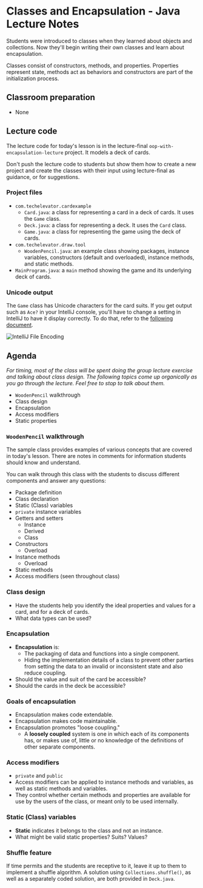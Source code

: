 # Classes and Encapsulation - Java Lecture Notes

Students were introduced to classes when they learned about objects and collections. Now they'll begin writing their own classes and learn about encapsulation.

Classes consist of constructors, methods, and properties. Properties represent state, methods act as behaviors and constructors are part of the initialization process.

## Classroom preparation

* None

## Lecture code

The lecture code for today's lesson is in the lecture-final `oop-with-encapsulation-lecture` project. It models a deck of cards.

Don't push the lecture code to students but show them how to create a new project and create the classes with their input using lecture-final as guidance, or for suggestions.

### Project files

- `com.techelevator.cardexample`
  - `Card.java`: a class for representing a card in a deck of cards. It uses the `Game` class.
  - `Deck.java`: a class for representing a deck. It uses the `Card` class.
  - `Game.java`: a class for representing the game using the deck of cards.
- `com.techelevator.draw.tool`
  - `WoodenPencil.java`: an example class showing packages, instance variables, constructors (default and overloaded), instance methods, and static methods.
- `MainProgram.java`: a `main` method showing the game and its underlying deck of cards.

### Unicode output

The `Game` class has Unicode characters for the card suits. If you get output such as `Ace?` in your IntelliJ console, you'll have to change a setting in IntelliJ to have it display correctly. To do that, refer to the [following document](https://www.jetbrains.com/help/idea/configuring-individual-file-encoding.html#options).

![IntelliJ File Encoding](../../resources/utf-8_file_encoding.png)

## Agenda

*For timing, most of the class will be spent doing the group lecture exercise and talking about class design. The following topics come up organically as you go through the lecture. Feel free to stop to talk about them.*

* `WoodenPencil` walkthrough
* Class design
* Encapsulation
* Access modifiers
* Static properties

### `WoodenPencil` walkthrough

The sample class provides examples of various concepts that are covered in today's lesson. There are notes in comments for information students should know and understand.

You can walk through this class with the students to discuss different components and answer any questions:

- Package definition
- Class declaration
- Static (Class) variables
- `private` instance variables
- Getters and setters
    - Instance
    - Derived
    - Class
- Constructors
    - Overload
- Instance methods
    - Overload
- Static methods
- Access modifiers (seen throughout class)

### Class design

- Have the students help you identify the ideal properties and values for a card, and for a deck of cards.
- What data types can be used?

### Encapsulation

- **Encapsulation** is:
    - The packaging of data and functions into a single component.
    - Hiding the implementation details of a class to prevent other parties from setting the data to an invalid or inconsistent state and also reduce coupling.
- Should the value and suit of the card be accessible?
- Should the cards in the deck be accessible?

### Goals of encapsulation

- Encapsulation makes code extendable.
- Encapsulation makes code maintainable.
- Encapsulation promotes "loose coupling."
    - A **loosely coupled** system is one in which each of its components has, or makes use of, little or no knowledge of the definitions of other separate components.

### Access modifiers

- `private` and `public`
- Access modifiers can be applied to instance methods and variables, as well as static methods and variables.
- They control whether certain methods and properties are available for use by the users of the class, or meant only to be used internally.

### Static (Class) variables

- **Static** indicates it belongs to the class and not an instance.
- What might be valid static properties? Suits? Values?

### Shuffle feature

If time permits and the students are receptive to it, leave it up to them to implement a shuffle algorithm. A solution using `Collections.shuffle()`, as well as a separately coded solution, are both provided in `Deck.java`.
